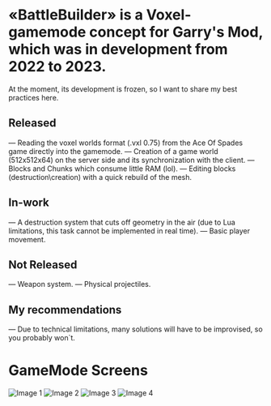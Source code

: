 # «BattleBuilder» is a Voxel-gamemode concept for Garry's Mod, which was in development from 2022 to 2023. 
At the moment, its development is frozen, so I want to share my best practices here.

## Released
— Reading the voxel worlds format (.vxl 0.75) from the Ace Of Spades game directly into the gamemode.
— Creation of a game world (512x512x64) on the server side and its synchronization with the client.
— Blocks and Chunks which consume little RAM (lol).
— Editing blocks (destruction\creation) with a quick rebuild of the mesh.

## In-work
— A destruction system that cuts off geometry in the air (due to Lua limitations, this task cannot be implemented in real time).
— Basic player movement.

## Not Released
— Weapon system.
— Physical projectiles.

## My recommendations

— Due to technical limitations, many solutions will have to be improvised, so you probably won`t.

<html>
<body>
    <h1>GameMode Screens</h1>
    <div>
        <img src="https://steamuserimages-a.akamaihd.net/ugc/1911233378207744351/DA1D4635B0A9D2C40AE7666CFD9E26D3D1110D8A/?imw=5000&imh=5000&ima=fit&impolicy=Letterbox&imcolor=%23000000&letterbox=false" alt="Image 1">
        <img src="https://steamuserimages-a.akamaihd.net/ugc/1911233378207743646/7FFD4310ECEFF53EFBEA315AEB86F392A0D7FB3C/?imw=5000&imh=5000&ima=fit&impolicy=Letterbox&imcolor=%23000000&letterbox=false" alt="Image 2">
        <img src="https://steamuserimages-a.akamaihd.net/ugc/1899973303325325555/573AC19A817F6BBA5306CC6403A0845DE376CF15/?imw=5000&imh=5000&ima=fit&impolicy=Letterbox&imcolor=%23000000&letterbox=false" alt="Image 3">
        <img src="https://steamuserimages-a.akamaihd.net/ugc/1899973303325326183/36471834DA62D228A0671F8256F4281FA2EDBF67/?imw=5000&imh=5000&ima=fit&impolicy=Letterbox&imcolor=%23000000&letterbox=false" alt="Image 4">
    </div>
</body>
</html>
